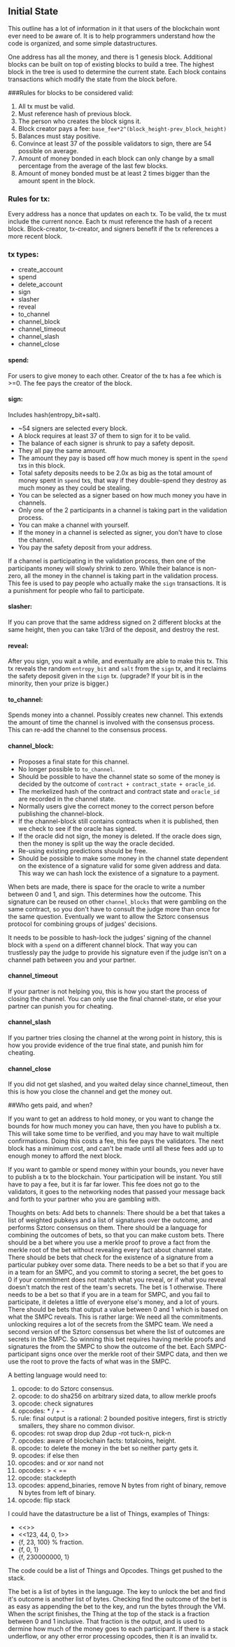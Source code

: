 ## Initial State

This outline has a lot of information in it that users of the blockchain wont ever need to be aware of. It is to help programmers understand how the code is organized, and some simple datastructures.

One address has all the money, and there is 1 genesis block. Additional blocks can be built on top of existing blocks to build a tree. The highest block in the tree is used to determine the current state. Each block contains transactions which modify the state from the block before.

###Rules for blocks to be considered valid:

1. All tx must be valid. 
2. Must reference hash of previous block.
3. The person who creates the block signs it.
4. Block creator pays a fee: `base_fee*2^(block_height-prev_block_height)`
5. Balances must stay positive.
6. Convince at least 37 of the possible validators to sign, there are 54 possible on average.
7. Amount of money bonded in each block can only change by a small percentage from the average of the last few blocks.
8. Amount of money bonded must be at least 2 times bigger than the amount spent in the block.

### Rules for tx:
Every address has a nonce that updates on each tx. To be valid, the tx must include the current nonce. Each tx must reference the hash of a recent block. Block-creator, tx-creator, and signers benefit if the tx references a more recent block.

### tx types:
- create_account
- spend
- delete_account
- sign
- slasher
- reveal
- to_channel
- channel_block
- channel_timeout
- channel_slash
- channel_close

#### spend:
For users to give money to each other. Creator of the tx has a fee which is >=0. The fee pays the creator of the block.

#### sign:
Includes hash(entropy_bit+salt).
- ~54 signers are selected every block.
- A block requires at least 37 of them to sign for it to be valid.
- The balance of each signer is shrunk to pay a safety deposit.
- They all pay the same amount.
- The amount they pay is based off how much money is spent in the `spend` txs in this block.
- Total safety deposits needs to be 2.0x as big as the total amount of money spent in `spend` txs, that way if they double-spend they destroy as much money as they could be stealing.
- You can be selected as a signer based on how much money you have in channels.
- Only one of the 2 participants in a channel is taking part in the validation process.
- You can make a channel with yourself.
- If the money in a channel is selected as signer, you don't have to close the channel.
- You pay the safety deposit from your address.

If a channel is participating in the validation process, then one of the participants money will slowly shrink to zero. While their balance is non-zero, all the money in the channel is taking part in the validation process. This fee is used to pay people who actually make the `sign` transactions. It is a punishment for people who fail to participate.

#### slasher:
If you can prove that the same address signed on 2 different blocks at the same height, then you can take 1/3rd of the deposit, and destroy the rest.

#### reveal:
After you sign, you wait a while, and eventually are able to make this tx. This tx reveals the random `entropy_bit` and `salt` from the `sign` tx, and it reclaims the safety deposit given in the `sign` tx. (upgrade? If your bit is in the minority, then your prize is bigger.)

#### to_channel:
Spends money into a channel. Possibly creates new channel. This extends the amount of time the channel is involved with the consensus process. This can re-add the channel to the consensus process.

#### channel_block:
- Proposes a final state for this channel.
- No longer possible to `to_channel`. 
- Should be possible to have the channel state so some of the money is decided by the outcome of `contract + contract_state + oracle_id`.
- The merkelized hash of the contract and contract state and `oracle_id` are recorded in the channel state.
- Normally users give the correct money to the correct person before publishing the channel-block.
- If the channel-block still contains contracts when it is published, then we check to see if the oracle has signed.
- If the oracle did not sign, the money is deleted. If the oracle does sign, then the money is split up the way the oracle decided.
- Re-using existing predictions should be free.
- Should be possible to make some money in the channel state dependent on the existence of a signature valid for some given address and data. This way we can hash lock the existence of a signature to a payment.

When bets are made, there is space for the oracle to write a number between 0 and 1, and sign. This determines how the outcome. This signature can be reused on other `channel_blocks` that were gambling on the same contract, so you don't have to consult the judge more than once for the same question. Eventually we want to allow the Sztorc consensus protocol for combining groups of judges' decisions.

It needs to be possible to hash-lock the judges' signing of the channel block with a `spend` on a different channel block. That way you can trustlessly pay the judge to provide his signature even if the judge isn't on a channel path between you and your partner.

#### channel_timeout

If your partner is not helping you, this is how you start the process of closing the channel. 
You can only use the final channel-state, or else your partner can punish you for cheating.

#### channel_slash

If you partner tries closing the channel at the wrong point in history, this is how you provide evidence of the true final state, and punish him for cheating.

#### channel_close

If you did not get slashed, and you waited delay since channel_timeout, then this is how you close the channel and get the money out.

##Who gets paid, and when?

If you want to get an address to hold money, or you want to change the bounds for how much money you can have, then you have to publish a tx. This will take some time to be verified, and you may have to wait multiple confirmations. Doing this costs a fee, this fee pays the validators. The next block has a minimum cost, and can't be made until all these fees add up to enough money to afford the next block.

If you want to gamble or spend money within your bounds, you never have to publish a tx to the blockchain. Your participation will be instant. You still have to pay a fee, but it is far far lower. This fee does not go to the validators, it goes to the networking nodes that passed your message back and forth to your partner who you are gambling with.


Thoughts on bets:
Add bets to channels:
There should be a bet that takes a list of weighted pubkeys and a list of signatures over the outcome, and performs Sztorc consensus on them.
There should be a language for combining the outcomes of bets, so that you can make custom bets.
There should be a bet where you use a merkle proof to prove a fact from the merkle root of the bet without revealing every fact about channel state. 
There should be bets that check for the existence of a signature from a particular pubkey over some data.
There needs to be a bet so that if you are in a team for an SMPC, and you commit to storing a secret, the bet goes to 0 if your commitment does not match what you reveal, or if what you reveal doesn't match the rest of the team's secrets. The bet is 1 otherwise.
There needs to be a bet so that if you are in a team for SMPC, and you fail to participate, it deletes a little of everyone else's money, and a lot of yours.
There should be bets that output a value between 0 and 1 which is based on what the SMPC reveals. This is rather large: We need all the commitments. unlocking requires a lot of the secrets from the SMPC team.
We need a second version of the Sztorc consensus bet where the list of outcomes are secrets in the SMPC. So winning this bet requires having merkle proofs and signatures the from the SMPC to show the outcome of the bet. Each SMPC-participant signs once over the merkle root of their SMPC data, and then we use the root to prove the facts of what was in the SMPC.

A betting language would need to:
1) opcode: to do Sztorc consensus.
2) opcode: to do sha256 on arbitrary sized data, to allow merkle proofs
3) opcode: check signatures
4) opcodes: * / + -
5) rule: final output is a rational: 2 bounded positive integers, first is strictly smallers, they share no common divisor.
6) opcodes: rot swap drop dup 2dup -rot tuck-n, pick-n
7) opcodes: aware of blockchain facts: totalcoins, height.
8) opcode: to delete the money in the bet so neither party gets it.
9) opcodes: if else then
10) opcodes: and or xor nand not
11) opcodes: > < ==
12) opcode: stackdepth
13) opcodes: append_binaries, remove N bytes from right of binary, remove N bytes from left of binary.
14) opcode: flip stack

I could have the datastructure be a list of Things,
examples of Things:
* <<>>
* <<123, 44, 0, 1>>
* {f, 23, 100} % fraction.
* {f, 0, 1}
* {f, 230000000, 1}

The code could be a list of Things and Opcodes. Things get pushed to the stack.

The bet is a list of bytes in the language. The key to unlock the bet and find it's outcome is another list of bytes.
Checking find the outcome of the bet is as easy as appending the bet to the key, and run the bytes through the VM.
When the script finishes, the Thing at the top of the stack is a fraction between 0 and 1 inclusive. That fraction is the output, and is used to dermine how much of the money goes to each participant. 
If there is a stack underflow, or any other error processing opcodes, then it is an invalid tx.